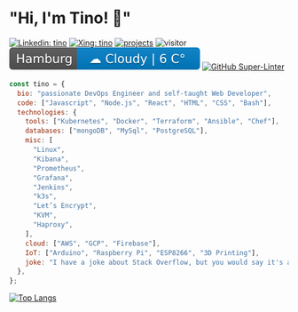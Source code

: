 # "Hi, I'm Tino! :call_me_hand:"

[![Linkedin: tino](https://img.shields.io/badge/-LinkedIn-blue?style=flat-square&logo=Linkedin&logoColor=white&link=https://www.linkedin.com/in/tino-schr%C3%B6ter-9141383a/)](https://www.linkedin.com/in/tino-schr%C3%B6ter-9141383a/)
[![Xing: tino](https://img.shields.io/badge/-Xing-green?style=flat-square&logo=Xing&logoColor=white&link=https://www.xing.com/profile/Tino_Schroeter/)](https://www.xing.com/profile/Tino_Schroeter/)
[![projects](https://img.shields.io/badge/Projects-46a2f1.svg?&style=flat-square&logo=Cachet&logoColor=white&link=https://tino.sh/projects)](https://tino.sh/projects)
![visitor](https://visitor-badge.glitch.me/badge?page_id=tinoschroeter.tinoschroeter)
![weather](https://raw.githubusercontent.com/tinoschroeter/tinoschroeter/master/weather.svg)
[![GitHub Super-Linter](https://github.com/tinoschroeter/tinoschroeter/workflows/Lint%20Code%20Base/badge.svg)](https://github.com/tinoschroeter/tinoschroeter/actions/workflows/linter.yml)

```javascript
const tino = {
  bio: "passionate DevOps Engineer and self-taught Web Developer",
  code: ["Javascript", "Node.js", "React", "HTML", "CSS", "Bash"],
  technologies: {
    tools: ["Kubernetes", "Docker", "Terraform", "Ansible", "Chef"],
    databases: ["mongoDB", "MySql", "PostgreSQL"],
    misc: [
      "Linux",
      "Kibana",
      "Prometheus",
      "Grafana",
      "Jenkins",
      "k3s",
      "Let’s Encrypt",
      "KVM",
      "Haproxy",
    ],
    cloud: ["AWS", "GCP", "Firebase"],
    IoT: ["Arduino", "Raspberry Pi", "ESP8266", "3D Printing"],
    joke: "I have a joke about Stack Overflow, but you would say it's a duplicate."
  },
};
```
[![Top Langs](https://github-readme-stats.vercel.app/api/top-langs/?username=tinoschroeter&layout=compact&hide=css,html,php)](https://github.com/anuraghazra/github-readme-stats)

